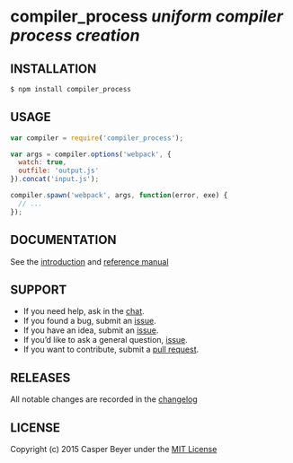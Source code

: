 # compiler_process *uniform compiler process creation*

## INSTALLATION

```sh
$ npm install compiler_process
```

## USAGE

```js
var compiler = require('compiler_process');

var args = compiler.options('webpack', {
  watch: true,
  outfile: 'output.js'
}).concat('input.js');

compiler.spawn('webpack', args, function(error, exe) {
  // ...
});
```

## DOCUMENTATION

See the [introduction](doc/readme.md) and [reference manual](doc/api/readme.md)

## SUPPORT

* If you need help, ask in the [chat](http://gitter.im/caspervonb/node-compiler_process).
* If you found a bug, submit an [issue](https://github.com/caspervonb/node-compiler_process/issues).
* If you have an idea, submit an [issue](https://github.com/caspervonb/node-compiler_process/issues).
* If you’d like to ask a general question, [issue](https://github.com/caspervonb/node-compiler_process/issues).
* If you want to contribute, submit a [pull request](https://github.com/caspervonb/node-compiler_process/pulls).

## RELEASES

All notable changes are recorded in the [changelog](changelog.md)

## LICENSE

Copyright (c) 2015 Casper Beyer under the [MIT License](license.md)
